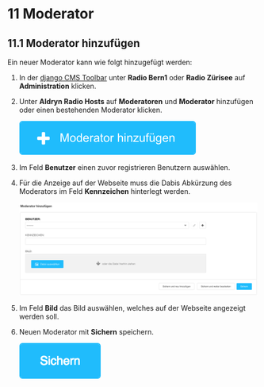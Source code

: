 
<a name="11-moderator">11 Moderator</a>
======
<a name="11-1-moderator-hinzufügen">11.1 Moderator hinzufügen</a>
--------
Ein neuer Moderator kann wie folgt hinzugefügt werden:

  1. In der [django CMS Toolbar](./grundlagen.md#1-1-django-cms-toolbar) unter **Radio Bern1** oder **Radio Zürisee** auf **Administration** klicken.
  2. Unter **Aldryn Radio Hosts** auf **Moderatoren** und **Moderator** hinzufügen oder einen bestehenden Moderator klicken.
    
      ![Moderator_hinzufuegen_Button](../screenshots/Bildschirmfoto_Moderator_hinzufuegen_Button.png)
      
  3. Im Feld **Benutzer** einen zuvor registrieren Benutzern auswählen.
  4. Für die Anzeige auf der Webseite muss die Dabis Abkürzung des Moderators im Feld **Kennzeichen** hinterlegt werden.
    
      ![Moderator hinzufÅgen](../screenshots/Bildschirmfoto_Moderator_hinzufuegen.png)
      
  5. Im Feld **Bild** das Bild auswählen, welches auf der Webseite angezeigt werden soll.
  6. Neuen Moderator mit **Sichern** speichern.
      
      ![Sichern](../screenshots/Bildschirmfoto_Sichern.png)
